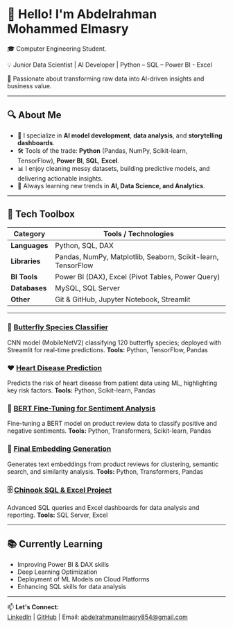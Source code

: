 # 👋 Hello! I'm Abdelrahman Mohammed Elmasry

🎓 Computer Engineering Student.  

💡 Junior Data Scientist | AI Developer | Python – SQL – Power BI - Excel 
 
🚀 Passionate about transforming raw data into AI-driven insights and business value.

---

## 🔍 About Me
- 🤖 I specialize in **AI model development**, **data analysis**, and **storytelling dashboards**.  
- 🛠️ Tools of the trade: **Python** (Pandas, NumPy, Scikit-learn, TensorFlow), **Power BI**, **SQL**, **Excel**.  
- 📊 I enjoy cleaning messy datasets, building predictive models, and delivering actionable insights.  
- 🌱 Always learning new trends in **AI, Data Science, and Analytics**.

---

## 🧰 Tech Toolbox

| Category      | Tools / Technologies |
| ------------- | -------------------- |
| **Languages** | Python, SQL, DAX |
| **Libraries** | Pandas, NumPy, Matplotlib, Seaborn, Scikit-learn, TensorFlow |
| **BI Tools**  | Power BI (DAX), Excel (Pivot Tables, Power Query) |
| **Databases** | MySQL, SQL Server |
| **Other**     | Git & GitHub, Jupyter Notebook, Streamlit |

---

### 🦋 [Butterfly Species Classifier](https://github.com/abdelrahman-mohamed85/butterfly-species-classifier)
CNN model (MobileNetV2) classifying 120 butterfly species; deployed with Streamlit for real-time predictions.
**Tools:** Python, TensorFlow, Pandas

### ❤️ [Heart Disease Prediction](https://github.com/abdelrahman-mohamed85/Heart_Disease)
Predicts the risk of heart disease from patient data using ML, highlighting key risk factors.
**Tools:** Python, Scikit-learn, Pandas

### 🤖 [BERT Fine-Tuning for Sentiment Analysis](https://github.com/abdelrahman-mohamed85/TunningBert_OrangeTraining)
Fine-tuning a BERT model on product review data to classify positive and negative sentiments.
**Tools:** Python, Transformers, Scikit-learn, Pandas

### 📝 [Final Embedding Generation](https://github.com/abdelrahman-mohamed85/Final-embedding)
Generates text embeddings from product reviews for clustering, semantic search, and similarity analysis.
**Tools:** Python, Transformers, Pandas

### 🗄️ [Chinook SQL & Excel Project](https://github.com/abdelrahman-mohamed85/chinook_Sql-Excel)
Advanced SQL queries and Excel dashboards for data analysis and reporting.
**Tools:** SQL Server, Excel


---

## 📚 Currently Learning
- Improving Power BI & DAX skills  
- Deep Learning Optimization  
- Deployment of ML Models on Cloud Platforms  
- Enhancing SQL skills for data analysis


---

📫 **Let's Connect:**  
[LinkedIn](https://www.linkedin.com/in/abdelrahman-elmasryds/) | [GitHub](https://github.com/abdelrahman-mohamed85) | Email: abdelrahmanelmasry854@gmail.com
